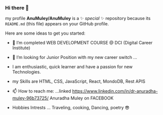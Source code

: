 ### Hi there 👋

my profile
**AnuMuley/AnuMuley** is a ✨ _special_ ✨ repository because its `README.md` (this file) appears on your GitHub profile.

Here are some ideas to get you started:


- 🌱 I’m completed WEB DEVELOPMENT COURSE @ DCI (Digital Career Institute)

- 🤔 I’m looking for Junior Position with my new career switch ...

- I am enthusiastic, quick learner and have a passion for new Technologies.
  
- my Skills are HTML, CSS, JavaScript, React, MondoDB, Rest APIS
  
- 📫 How to reach me: ...linked https://www.linkedin.com/in/dr-anuradha-muley-96b73725/ Anuradha Muley on FACEBOOK

- Hobbies Intrests ... Traveling, cooking, Dancing, poetry 😎 

